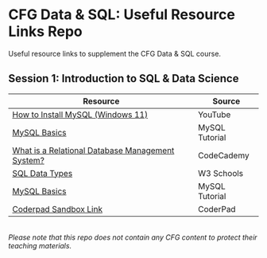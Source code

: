 # CFG Data & SQL: Useful Resource Links Repo
Useful resource links to supplement the CFG Data & SQL course. 


<h2>Session 1: Introduction to SQL & Data Science</h2>

| Resource | Source | 
|--|--|
| [How to Install MySQL (Windows 11)](https://www.youtube.com/watch?v=OWro7Az0gAU) | YouTube |
| [MySQL Basics](https://www.mysqltutorial.org/mysql-basics/) | MySQL Tutorial |
| [What is a Relational Database Management System?](https://www.codecademy.com/articles/what-is-rdbms-sql) | CodeCademy |
| [SQL Data Types](https://www.w3schools.com/sql/sql_datatypes.asp) | W3 Schools |
| [MySQL Basics](https://www.mysqltutorial.org/mysql-basics/) | MySQL Tutorial |
| [Coderpad Sandbox Link](https://app.coderpad.io/sandbox) | CoderPad |

<br>
<i>Please note that this repo does not contain any CFG content to protect their teaching materials.</i>

